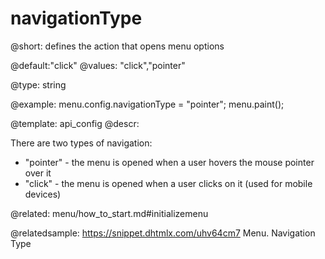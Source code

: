 navigationType
=============

@short: 
defines the action that opens menu options

@default:"click"
@values: "click","pointer"


@type: string

@example: 
menu.config.navigationType = "pointer";
menu.paint();


@template:	api_config
@descr: 

There are two types of navigation:

- "pointer" - the menu is opened when a user hovers the mouse pointer over it
- "click" - the menu is opened when a user clicks on it (used for mobile devices)

@related:
menu/how_to_start.md#initializemenu

@relatedsample: https://snippet.dhtmlx.com/uhv64cm7	Menu. Navigation Type